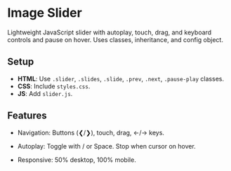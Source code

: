 # Image Slider

Lightweight JavaScript slider with autoplay, touch, drag, and keyboard controls and pause on hover. Uses classes, inheritance, and config object.

## Setup
- **HTML**: Use `.slider`, `.slides`, `.slide`, `.prev`, `.next`, `.pause-play` classes.
- **CSS**: Include `styles.css`.
- **JS**: Add `slider.js`.

## Features
- Navigation: Buttons (❮/❯), touch, drag, ←/→ keys.

- Autoplay: Toggle with / or Space. Stop when cursor on hover.

- Responsive: 50% desktop, 100% mobile.

